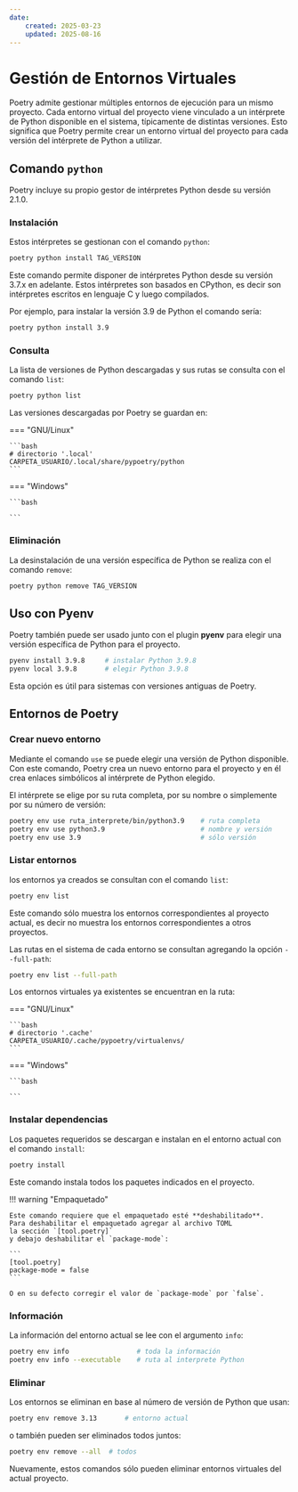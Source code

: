 ```yaml
---
date:
    created: 2025-03-23
    updated: 2025-08-16
---
```



# Gestión de Entornos Virtuales


Poetry admite gestionar múltiples entornos de ejecución para un mismo proyecto.
Cada entorno virtual del proyecto viene vinculado a un intérprete de Python disponible en el sistema, típicamente de distintas versiones.
Esto significa que Poetry permite crear un entorno virtual del proyecto para cada versión del intérprete de Python a utilizar.

<!-- 
Esto significa que, si existe un único intérprete de Python, entonces Poetry creará un único entorno virtual.
 -->
 
## Comando `python`

Poetry incluye su propio gestor de intérpretes Python
desde su versión 2.1.0.


### Instalación

Estos intérpretes se gestionan con el comando `python`: 
```bash title="Versión de Python - instalar"
poetry python install TAG_VERSION
```

Este comando permite disponer de
intérpretes Python desde su versión 3.7.x en adelante.
Estos intérpretes son basados en CPython,
es decir son intérpretes escritos en lenguaje C y luego compilados.

Por ejemplo, para instalar la versión 3.9 de Python el comando sería:

```bash title="Versión de Python - ejemplo"
poetry python install 3.9
```


### Consulta

La lista de versiones de Python descargadas y sus rutas
se consulta con el comando `list`:

```bash title="Versión de Python - listar"
poetry python list
```

Las versiones descargadas por Poetry se guardan en:

=== "GNU/Linux"

    ```bash
    # directorio '.local'
    CARPETA_USUARIO/.local/share/pypoetry/python
    ```

=== "Windows"

    ```bash
    
    ```


### Eliminación

La desinstalación de una versión específica de Python se realiza con el comando `remove`:

```bash title="Versión de Python - eliminar"
poetry python remove TAG_VERSION
```

## Uso con Pyenv

Poetry también puede ser usado junto con el plugin **pyenv** para elegir una versión específica de Python para el proyecto.

```bash title="Versión de Python - con Pyenv"
pyenv install 3.9.8     # instalar Python 3.9.8
pyenv local 3.9.8       # elegir Python 3.9.8
```
Esta opción es útil para sistemas con versiones antiguas de Poetry. 

<!-- 
```bash
pyenv install 3.9.8     # instalar Python 3.9.8
pyenv local 3.9.8       # elegir Python 3.9.8
poetry install          # insta
```
 -->

## Entornos de Poetry

### Crear nuevo entorno

Mediante el comando `use` se puede elegir una versión de Python disponible.
Con este comando,
Poetry crea un nuevo entorno para el proyecto
y en él crea enlaces simbólicos al intérprete de Python elegido. 

El intérprete se elige por su ruta completa, por su nombre o simplemente por su número de versión:

```bash title="Entorno - crear y usar"
poetry env use ruta_interprete/bin/python3.9    # ruta completa
poetry env use python3.9                        # nombre y versión
poetry env use 3.9                              # sólo versión
```


### Listar entornos

los entornos ya creados se consultan con el comando `list`:

```bash title="Entorno - listado"
poetry env list
```

Este comando sólo muestra los entornos correspondientes al proyecto actual,
es decir no muestra los entornos correspondientes a otros proyectos.

Las rutas en el sistema de cada entorno se consultan agregando la opción `--full-path`: 

```bash title="Entorno - rutas de entornos"
poetry env list --full-path
```


Los entornos virtuales ya existentes se encuentran en la ruta:

=== "GNU/Linux"

    ```bash
    # directorio '.cache'
    CARPETA_USUARIO/.cache/pypoetry/virtualenvs/
    ```

=== "Windows"

    ```bash
    
    ```

<!--     
## Cambio de entorno

```bash
poetry env use ruta_entorno/bin/python3.9
```
-->


### Instalar dependencias

Los paquetes requeridos se descargan e instalan  en el entorno actual con el comando `install`:

```bash title="Entorno - instalar dependencias"
poetry install
```

Este comando instala todos los paquetes indicados en el proyecto.


<!-- 
- Si el archivo LOCK del proyecto existe
entonces Poetry replicará la instalación de dependencias en base a este archivo;
- Si el archivo LOCK del proyecto es inexistente
entonces Poetry usará el archivo TOML como referencia
y creará el archivo LOCK donde guardará el nombre y versión exacta
de todas las dependencias.

 -->
 
!!! warning "Empaquetado"

    Este comando requiere que el empaquetado esté **deshabilitado**.
    Para deshabilitar el empaquetado agregar al archivo TOML
    la sección `[tool.poetry]`
    y debajo deshabilitar el `package-mode`:

    ```
    [tool.poetry]
    package-mode = false
    ```

    O en su defecto corregir el valor de `package-mode` por `false`.



### Información

La información del entorno actual se lee con el argumento `info`:

```bash title="Entorno - información"
poetry env info                 # toda la información
poetry env info --executable    # ruta al interprete Python
```



### Eliminar

Los entornos se eliminan en base al número de versión de Python que usan:

```bash title="Entorno - borrar"
poetry env remove 3.13       # entorno actual
```

o también pueden ser eliminados todos juntos:

```bash title="Entorno - borrar todos"
poetry env remove --all  # todos
```

Nuevamente, estos comandos sólo pueden eliminar entornos virtuales del actual proyecto.
